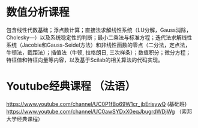 # 数值分析课程

包含线性代数基础；浮点数计算；直接法求解线性系统（LU分解，Gauss消除，Cholesky—）以及系统稳定性的判断；最小二乘法与标准方程；迭代法求解线性系统（Jacobie和Gauss-Seidel方法）和非线性函数的零点（二分法，定点法，牛顿法，截距法）；插值法（牛顿, 拉格朗日, 三次样条）；数值积分；微分方程；特征值和特征向量等内容，以及基于Scilab的相关算法的代码实现。

# Youtube经典课程 （法语）
https://www.youtube.com/channel/UC0P1fBo69W1cr_jbErisywQ (基础班)
https://www.youtube.com/channel/UC0awSYDxX0eqJbugrdWDjWg （索邦大学经典课程）
